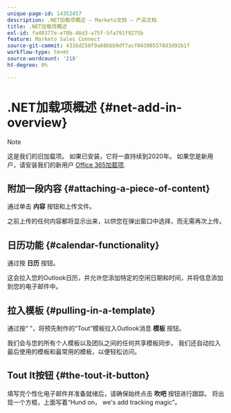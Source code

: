 ```yaml
---
unique-page-id: 14352457
description: .NET加载项概述 — Marketo文档 — 产品文档
title: .NET加载项概述
exl-id: fa40377e-e70b-46d3-a75f-5fa791f9275b
feature: Marketo Sales Connect
source-git-commit: 431bd258f9a68bbb9df7acf043085578d3d91b1f
workflow-type: tm+mt
source-wordcount: '218'
ht-degree: 0%

---
```


# .NET加载项概述 {#net-add-in-overview}

>[!NOTE]
>
>这是我们的旧加载项。 如果已安装，它将一直持续到2020年。 如果您是新用户，请安装我们的新用户 [Office 365加载项](https://s3.amazonaws.com/tout-user-store/outlook-mac/assets/install_tout_add-in_outlook_mac.pdf).

## 附加一段内容 {#attaching-a-piece-of-content}

通过单击 **内容** 按钮和上传文件。

之前上传的任何内容都将显示出来，以供您在弹出窗口中选择，而无需再次上传。

## 日历功能 {#calendar-functionality}

通过按 **日历** 按钮。

这会拉入您的Outlook日历，并允许您添加特定的空闲日期和时间，并将信息添加到您的电子邮件中。

## 拉入模板 {#pulling-in-a-template}

通过按“ ”，将预先制作的“Tout”模板拉入Outlook消息 **模板** 按钮。

我们会与您的所有个人模板以及团队之间的任何共享模板同步。 我们还自动拉入最后使用的模板和最常用的模板，以便轻松访问。

## Tout It按钮 {#the-tout-it-button}

填写完个性化电子邮件并准备就绪后，请确保始终点击 **吹吧** 按钮进行跟踪。 将出现一个方框，上面写着“Hund on， we&#39;s add tracking magic”。
